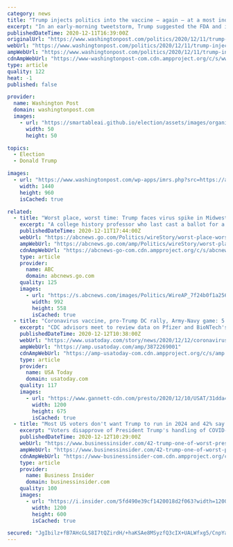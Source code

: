 ```yaml
---
category: news
title: "Trump injects politics into the vaccine — again — at a most inopportune time"
excerpt: "In an early-morning tweetstorm, Trump suggested the FDA and its head, Stephen Hahn, weren’t moving fast enough."
publishedDateTime: 2020-12-11T16:39:00Z
originalUrl: "https://www.washingtonpost.com/politics/2020/12/11/trump-injects-politics-into-vaccine-again-most-inopportune-time/"
webUrl: "https://www.washingtonpost.com/politics/2020/12/11/trump-injects-politics-into-vaccine-again-most-inopportune-time/"
ampWebUrl: "https://www.washingtonpost.com/politics/2020/12/11/trump-injects-politics-into-vaccine-again-most-inopportune-time/?outputType=amp"
cdnAmpWebUrl: "https://www-washingtonpost-com.cdn.ampproject.org/c/s/www.washingtonpost.com/politics/2020/12/11/trump-injects-politics-into-vaccine-again-most-inopportune-time/?outputType=amp"
type: article
quality: 122
heat: -1
published: false

provider:
  name: Washington Post
  domain: washingtonpost.com
  images:
    - url: "https://smartableai.github.io/election/assets/images/organizations/washingtonpost.com-50x50.jpg"
      width: 50
      height: 50

topics:
  - Election
  - Donald Trump

images:
  - url: "https://www.washingtonpost.com/wp-apps/imrs.php?src=https://arc-anglerfish-washpost-prod-washpost.s3.amazonaws.com/public/7F6WHEEEFYI6VANDS2IMTCARCE.jpg&w=1440"
    width: 1440
    height: 960
    isCached: true

related:
  - title: "Worst place, worst time: Trump faces virus spike in Midwest"
    excerpt: "A college history professor who last cast a ballot for a Democratic candidate for president more than 20 years ago, Loiacono, who voted for American Solidarity Party presidential candidate Michael Maturen in 2016 is voting for Democrat Joe Biden because he thinks Trump has utterly failed in his handling of the coronavirus pandemic."
    publishedDateTime: 2020-12-11T17:44:00Z
    webUrl: "https://abcnews.go.com/Politics/wireStory/worst-place-worst-time-trump-faces-virus-spike-74673175"
    ampWebUrl: "https://abcnews.go.com/amp/Politics/wireStory/worst-place-worst-time-trump-faces-virus-spike-74673175"
    cdnAmpWebUrl: "https://abcnews-go-com.cdn.ampproject.org/c/s/abcnews.go.com/amp/Politics/wireStory/worst-place-worst-time-trump-faces-virus-spike-74673175"
    type: article
    provider:
      name: ABC
      domain: abcnews.go.com
    quality: 125
    images:
      - url: "https://s.abcnews.com/images/Politics/WireAP_7f24b0f1a2564a988de177c68975f9c8_16x9_992.jpg"
        width: 992
        height: 558
        isCached: true
  - title: "Coronavirus vaccine, pro-Trump DC rally, Army-Navy game: 5 things to know this weekend"
    excerpt: "CDC advisors meet to review data on Pfizer and BioNTech's COVID vaccine, Trump supporters plan for DC rally and more things to start your weekend."
    publishedDateTime: 2020-12-12T10:38:00Z
    webUrl: "https://www.usatoday.com/story/news/2020/12/12/coronavirus-vaccine-army-navy-president-trump-rally-brexit/3872269001/"
    ampWebUrl: "https://amp.usatoday.com/amp/3872269001"
    cdnAmpWebUrl: "https://amp-usatoday-com.cdn.ampproject.org/c/s/amp.usatoday.com/amp/3872269001"
    type: article
    provider:
      name: USA Today
      domain: usatoday.com
    quality: 117
    images:
      - url: "https://www.gannett-cdn.com/presto/2020/12/10/USAT/31dda42b-429a-49d4-9149-e586d64a933f-USATSI_15294432.jpg?auto=webp&crop=3499,1969,x0,y145&format=pjpg&width=1200"
        width: 1200
        height: 675
        isCached: true
  - title: "Most US voters don't want Trump to run in 2024 and 42% say he is 'one of the worst presidents' ever, Fox News poll finds"
    excerpt: "Voters disapprove of President Trump's handling of COVID-19, immigration, and healthcare. When it comes to economics, Trump is viewed more positively."
    publishedDateTime: 2020-12-12T10:29:00Z
    webUrl: "https://www.businessinsider.com/42-trump-one-of-worst-presidents-ever-new-poll-finds-2020-12"
    ampWebUrl: "https://www.businessinsider.com/42-trump-one-of-worst-presidents-ever-new-poll-finds-2020-12?amp"
    cdnAmpWebUrl: "https://www-businessinsider-com.cdn.ampproject.org/c/s/www.businessinsider.com/42-trump-one-of-worst-presidents-ever-new-poll-finds-2020-12?amp"
    type: article
    provider:
      name: Business Insider
      domain: businessinsider.com
    quality: 100
    images:
      - url: "https://i.insider.com/5fd490e39cf1420018d2f063?width=1200&format=jpeg"
        width: 1200
        height: 600
        isCached: true

secured: "JgIbilz+fB7AHcGLS8I7tQZirdH/+haKSAe8MSyzfQ3cIX+UALWfxg5/CnpYaGmg/yxwoOtS/WkwzGyEy3tYYz+5UExtNLpaRsbW0HKTwJa47sZpYRSp1RYVYLYngdS9N7Ez1k23hWBGIsCPYlMMSCYuaSuvgOVp0Eo8QG3Ozu1lIZyueRxH0vUyVKFSKYjgjFi3+A6/NpH+PuPZqG2lWQviIxVOkmMd+7osv7jFftX8bPN5/ZM1odlFk1PfBYEBr2MStY+wkNJIeRG5g/dqgi1Ex3fCKR170bwzecLHwcImAEmERhLxUHyCqINqamqDQEpEt8TZSb/tX7XRYlKwG+LzJqdI90oMluZ0TQ6ZKHs=;jxCTRi6YlM/rKKKXXcUYXQ=="
---
```



